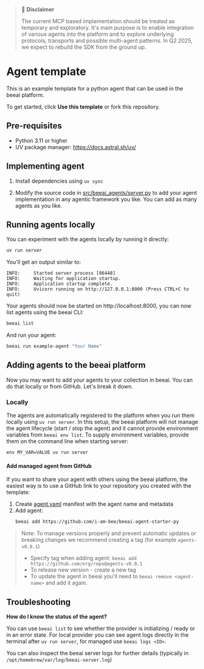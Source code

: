 > 🚧 **Disclaimer**
>
> The current MCP based implementation should be treated as temporary and exploratory. It's main purpose is to enable
> integration of various agents into the platform and to explore underlying protocols, transports and possible
> multi-agent
> patterns. In Q2 2025, we expect to rebuild the SDK from the ground up.

# Agent template

This is an example template for a python agent that can be used in the beeai platform.

To get started, click **Use this template** or fork this repository.

## Pre-requisites

- Python 3.11 or higher
- UV package manager: https://docs.astral.sh/uv/

## Implementing agent

1. Install dependencies using `uv sync`

2. Modify the source code in [src/beeai_agents/server.py](src/beeai_agents/server.py) to add your agent implementation
   in any agentic framework you like. You can add as many agents as you like.

## Running agents locally

You can experiment with the agents locally by running it directly:

```sh
uv run server
```

You'll get an output similar to:

```
INFO:     Started server process [86448]
INFO:     Waiting for application startup.
INFO:     Application startup complete.
INFO:     Uvicorn running on http://127.0.0.1:8000 (Press CTRL+C to quit)
```

Your agents should now be started on http://localhost:8000, you can now list agents using the beeai CLI:

```sh
beeai list
```

And run your agent:

```sh
beeai run example-agent "Your Name"
```

## Adding agents to the beeai platform

Now you may want to add your agents to your collection in beeai. You can do that locally or from GitHub.
Let's break it down.

### Locally

The agents are automatically registered to the platform when you run them locally using `uv run server`. In this
setup, the beeai platform will not manage the agent lifecycle (start / stop the agent) and it cannot provide
environment variables from `beeai env list`. To supply environment variables, provide them on the command line when
starting server:

```shell
env MY_VAR=VALUE uv run server
```

#### Add managed agent from GitHub

If you want to share your agent with others using the beeai platform, the easiest way is to use a GitHub link to
your repository you created with the template:

1. Create [agent.yaml](agent.yaml) manifest with the agent name and metadata
2. Add agent:
   ```sh
   beeai add https://github.com/i-am-bee/beeai-agent-starter-py
   ```

> Note: To manage versions properly and prevent automatic updates or breaking changes we recommend creating a tag
> (for example `agents-v0.0.1`)
>   - Specify tag when adding agent: `beeai add https://github.com/org/repo@agents-v0.0.1`
>   - To release new version - create a new tag
>   - To update the agent in beeai you'll need to `beeai remove <agent-name>` and add it again.

## Troubleshooting

**How do I know the status of the agent?**

You can use `beeai list` to see whether the provider is initializing / ready or in an error state.
For local provider you can see agent logs directly in the terminal after `uv run server`, for managed use
`beeai logs <ID>`.

You can also inspect the beeai server logs for further details (typically in `/opt/homebrew/var/log/beeai-server.log`)